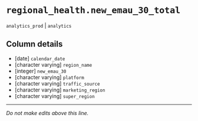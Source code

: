 # `regional_health.new_emau_30_total`
`analytics_prod` | `analytics`

## Column details
* [date]      `calendar_date`
* [character varying] `region_name`
* [integer]   `new_emau_30`
* [character varying] `platform`
* [character varying] `traffic_source`
* [character varying] `marketing_region`
* [character varying] `super_region`

-------------------------------------------------------------------------------
*Do not make edits above this line.*
